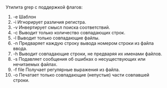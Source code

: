Утилита grep с поддержкой флагов: 
1) -e Шаблон
2) -i Игнорирует различия регистра.
3) -v Инвертирует смысл поиска соответствий.
4) -c Выводит только количество совпадающих строк.
5) -l Выводит только совпадающие файлы.
6) -n Предваряет каждую строку вывода номером строки из файла ввода.
7) -h Выводит совпадающие строки, не предваряя их именами файлов.
8) -s Подавляет сообщения об ошибках о несуществующих или нечитаемых файлах.
9) -f file Получает регулярные выражения из файла.
10) -o Печатает только совпадающие (непустые) части совпавшей строки.